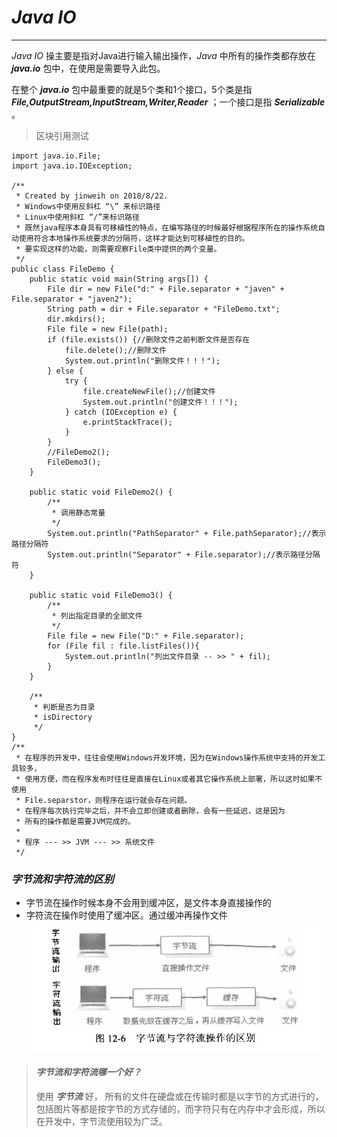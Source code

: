 # *Java IO* #
***

*Java IO* 操主要是指对Java进行输入输出操作，*Java* 中所有的操作类都存放在 ***java.io*** 包中，在使用是需要导入此包。

在整个 ***java.io*** 包中最重要的就是5个类和1个接口，5个类是指 ***File,OutputStream,InputStream,Writer,Reader*** ；一个接口是指 ***Serializable*** 。
   
   
>区块引用测试   

	import java.io.File;
	import java.io.IOException;
	
	/**
	 * Created by jinweih on 2018/8/22.
	 * Windows中使用反斜杠 “\” 来标识路径
	 * Linux中使用斜杠 “/”来标识路径
	 * 既然java程序本身具有可移植性的特点，在编写路径的时候最好根据程序所在的操作系统自动使用符合本地操作系统要求的分隔符，这样才能达到可移植性的目的。
	 * 要实现这样的功能，则需要观察File类中提供的两个变量。
	 */
	public class FileDemo {
	    public static void main(String args[]) {
	        File dir = new File("d:" + File.separator + "javen" + File.separator + "javen2");
	        String path = dir + File.separator + "FileDemo.txt";
	        dir.mkdirs();
	        File file = new File(path);
	        if (file.exists()) {//删除文件之前判断文件是否存在
	            file.delete();//删除文件
	            System.out.println("删除文件！！！");
	        } else {
	            try {
	                file.createNewFile();//创建文件
	                System.out.println("创建文件！！！");
	            } catch (IOException e) {
	                e.printStackTrace();
	            }
	        }
	        //FileDemo2();
	        FileDemo3();
	    }
	
	    public static void FileDemo2() {
	        /**
	         * 调用静态常量
	         */
	        System.out.println("PathSeparator" + File.pathSeparator);//表示路径分隔符
	        System.out.println("Separator" + File.separator);//表示路径分隔符
	    }
	
	    public static void FileDemo3() {
	        /**
	         * 列出指定目录的全部文件
	         */
	        File file = new File("D:" + File.separator);
	        for (File fil : file.listFiles()){
	            System.out.println("列出文件目录 -- >> " + fil);
	        }
	    }
	
	    /**
	     * 判断是否为目录
	     * isDirectory
	     */
	}
	/**
	 * 在程序的开发中，往往会使用Windows开发环境，因为在Windows操作系统中支持的开发工具较多，
	 * 使用方便，而在程序发布时往往是直接在Linux或者其它操作系统上部署，所以这时如果不使用
	 * File.separstor，则程序在运行就会存在问题。
	 * 在程序每次执行完毕之后，并不会立即创建或者删除，会有一些延迟，这是因为
	 * 所有的操作都是需要JVM完成的。
	 *
	 * 程序 --- >> JVM --- >> 系统文件
	 */
	

   
### *字节流和字符流的区别*
* 字节流在操作时候本身不会用到缓冲区，是文件本身直接操作的
* 字符流在操作时使用了缓冲区。通过缓冲再操作文件
![字节流与字符流的区别](image/1.JPG)

>#### *字节流和字符流哪一个好？*
>使用 ***字节流*** 好，
>所有的文件在硬盘或在传输时都是以字节的方式进行的，包括图片等都是按字节的方式存储的，而字符只有在内存中才会形成，所以在开发中，字节流使用较为广泛。